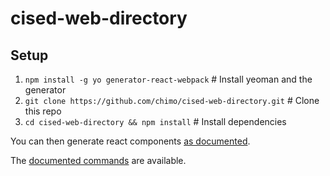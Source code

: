 # cised-web-directory

## Setup

1. `npm install -g yo generator-react-webpack` # Install yeoman and the generator
2. `git clone https://github.com/chimo/cised-web-directory.git` # Clone this repo
3. `cd cised-web-directory && npm install` # Install dependencies

You can then generate react components [as documented](https://github.com/newtriks/generator-react-webpack#generating-new-components).

The [documented commands](https://github.com/newtriks/generator-react-webpack#usage) are available.
